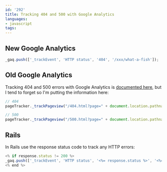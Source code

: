 ```yaml
---
id: '292'
title: Tracking 404 and 500 with Google Analytics
languages:
- javascript
tags:
---
```

New Google Analytics
--------------------


```javascript
_gaq.push(['_trackEvent', 'HTTP status', '404', '/xxx/what-a-fish']);
```
    

Old Google Analytics
--------------------

Tracking 404 and 500 errors with Google Analytics is [documented here](http://www.google.com/support/analytics/bin/answer.py?hl=en&answer=86927), but I tend to forget so I'm putting the information here:


```javascript
// 404
pageTracker._trackPageview("/404.html?page=" + document.location.pathname + document.location.search + "&from=" + document.referrer);

// 500
pageTracker._trackPageview("/500.html?page=" + document.location.pathname + document.location.search + "&from=" + document.referrer);
```
    

Rails
-----

In Rails use the response status code to track any HTTP errors:


```javascript
<% if response.status != 200 %>
_gaq.push(['_trackEvent', 'HTTP status', '<%= response.status %>', '<%= request.fullpath %>']);
<% end %>
```
    

